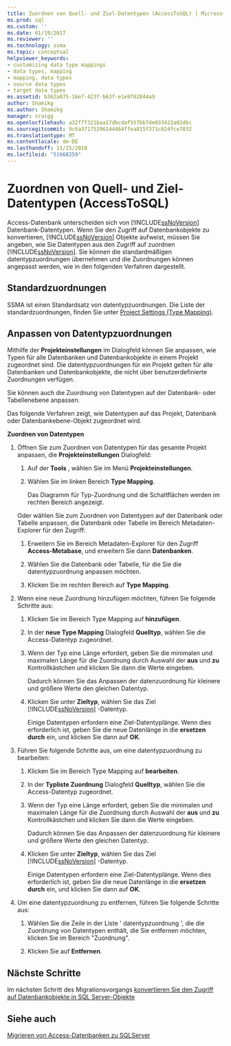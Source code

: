 ```yaml
---
title: Zuordnen von Quell- und Ziel-Datentypen (AccessToSQL) | Microsoft-Dokumentation
ms.prod: sql
ms.custom: ''
ms.date: 01/19/2017
ms.reviewer: ''
ms.technology: ssma
ms.topic: conceptual
helpviewer_keywords:
- customizing data type mappings
- data types, mapping
- mapping, data types
- source data types
- target data types
ms.assetid: b362a075-16e7-423f-b63f-e1e9f02844a9
author: Shamikg
ms.author: Shamikg
manager: craigg
ms.openlocfilehash: a32f7f321baa17dbcdaf557bb7de033422a02dbc
ms.sourcegitcommit: 9c6a37175296144464ffea815f371c024fce7032
ms.translationtype: MT
ms.contentlocale: de-DE
ms.lasthandoff: 11/15/2018
ms.locfileid: "51668259"
---
```

# <a name="mapping-source-and-target-data-types-accesstosql"></a>Zuordnen von Quell- und Ziel-Datentypen (AccessToSQL)
Access-Datenbank unterscheiden sich von [!INCLUDE[ssNoVersion](../../includes/ssnoversion-md.md)] Datenbank-Datentypen. Wenn Sie den Zugriff auf Datenbankobjekte zu konvertieren, [!INCLUDE[ssNoVersion](../../includes/ssnoversion-md.md)] Objekte aufweist, müssen Sie angeben, wie Sie Datentypen aus den Zugriff auf zuordnen [!INCLUDE[ssNoVersion](../../includes/ssnoversion-md.md)]. Sie können die standardmäßigen datentypzuordnungen übernehmen und die Zuordnungen können angepasst werden, wie in den folgenden Verfahren dargestellt.  
  
## <a name="default-mappings"></a>Standardzuordnungen  
SSMA ist einen Standardsatz von datentypzuordnungen. Die Liste der standardzuordnungen, finden Sie unter [Project Settings (Type Mapping)](https://msdn.microsoft.com/b87b9683-abed-4677-8c50-18bdba704655).  
  
## <a name="customizing-data-type-mappings"></a>Anpassen von Datentypzuordnungen  
Mithilfe der **Projekteinstellungen** im Dialogfeld können Sie anpassen, wie Typen für alle Datenbanken und Datenbankobjekte in einem Projekt zugeordnet sind. Die datentypzuordnungen für ein Projekt gelten für alle Datenbanken und Datenbankobjekte, die nicht über benutzerdefinierte Zuordnungen verfügen.  
  
Sie können auch die Zuordnung von Datentypen auf der Datenbank- oder Tabellenebene anpassen.  
  
Das folgende Verfahren zeigt, wie Datentypen auf das Projekt, Datenbank oder Datenbankebene-Objekt zugeordnet wird.  
  
**Zuordnen von Datentypen**  
  
1.  Öffnen Sie zum Zuordnen von Datentypen für das gesamte Projekt anpassen, die **Projekteinstellungen** Dialogfeld:  
  
    1.  Auf der **Tools** , wählen Sie im Menü **Projekteinstellungen**.  
  
    2.  Wählen Sie im linken Bereich **Type Mapping**.  
  
        Das Diagramm für Typ-Zuordnung und die Schaltflächen werden im rechten Bereich angezeigt.  
  
    Oder wählen Sie zum Zuordnen von Datentypen auf der Datenbank oder Tabelle anpassen, die Datenbank oder Tabelle im Bereich Metadaten-Explorer für den Zugriff:  
  
    1.  Erweitern Sie im Bereich Metadaten-Explorer für den Zugriff **Access-Metabase**, und erweitern Sie dann **Datenbanken**.  
  
    2.  Wählen Sie die Datenbank oder Tabelle, für die Sie die datentypzuordnung anpassen möchten.  
  
    3.  Klicken Sie im rechten Bereich auf **Type Mapping**.  
  
2.  Wenn eine neue Zuordnung hinzufügen möchten, führen Sie folgende Schritte aus:  
  
    1.  Klicken Sie im Bereich Type Mapping auf **hinzufügen**.  
  
    2.  In der **neue Type Mapping** Dialogfeld **Quelltyp**, wählen Sie die Access-Datentyp zugeordnet.  
  
    3.  Wenn der Typ eine Länge erfordert, geben Sie die minimalen und maximalen Länge für die Zuordnung durch Auswahl der **aus** und **zu** Kontrollkästchen und klicken Sie dann die Werte eingeben.  
  
        Dadurch können Sie das Anpassen der datenzuordnung für kleinere und größere Werte den gleichen Datentyp.  
  
    4.  Klicken Sie unter **Zieltyp**, wählen Sie das Ziel [!INCLUDE[ssNoVersion](../../includes/ssnoversion-md.md)] -Datentyp.  
  
        Einige Datentypen erfordern eine Ziel-Datentyplänge. Wenn dies erforderlich ist, geben Sie die neue Datenlänge in die **ersetzen durch** ein, und klicken Sie dann auf **OK**.  
  
3.  Führen Sie folgende Schritte aus, um eine datentypzuordnung zu bearbeiten:  
  
    1.  Klicken Sie im Bereich Type Mapping auf **bearbeiten**.  
  
    2.  In der **Typliste Zuordnung** Dialogfeld **Quelltyp**, wählen Sie die Access-Datentyp zugeordnet.  
  
    3.  Wenn der Typ eine Länge erfordert, geben Sie die minimalen und maximalen Länge für die Zuordnung durch Auswahl der **aus** und **zu** Kontrollkästchen und klicken Sie dann die Werte eingeben.  
  
        Dadurch können Sie das Anpassen der datenzuordnung für kleinere und größere Werte den gleichen Datentyp.  
  
    4.  Klicken Sie unter **Zieltyp**, wählen Sie das Ziel [!INCLUDE[ssNoVersion](../../includes/ssnoversion-md.md)] -Datentyp.  
  
        Einige Datentypen erfordern eine Ziel-Datentyplänge. Wenn dies erforderlich ist, geben Sie die neue Datenlänge in die **ersetzen durch** ein, und klicken Sie dann auf **OK**.  
  
4.  Um eine datentypzuordnung zu entfernen, führen Sie folgende Schritte aus:  
  
    1.  Wählen Sie die Zeile in der Liste ' datentypzuordnung ', die die Zuordnung von Datentypen enthält, die Sie entfernen möchten, klicken Sie im Bereich "Zuordnung".  
  
    2.  Klicken Sie auf **Entfernen**.  
  
## <a name="next-steps"></a>Nächste Schritte  
Im nächsten Schritt des Migrationsvorgangs [konvertieren Sie den Zugriff auf Datenbankobjekte in SQL Server-Objekte](converting-access-database-objects-accesstosql.md)  
  
## <a name="see-also"></a>Siehe auch  
[Migrieren von Access-Datenbanken zu SQLServer](migrating-access-databases-to-sql-server-azure-sql-db-accesstosql.md)  
  
